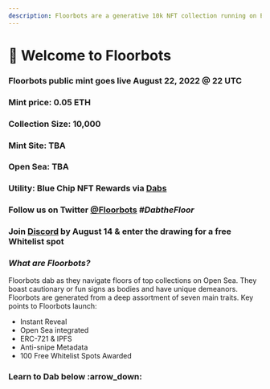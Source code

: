 ```yaml
---
description: Floorbots are a generative 10k NFT collection running on Ethereum blockchain.
---
```


# 💾 Welcome to Floorbots

### Floorbots public mint goes live August 22, 2022 @ 22 UTC

### Mint price: 0.05 ETH

### Collection Size: 10,000

### Mint Site: TBA

### Open Sea: TBA

### Utility: Blue Chip NFT Rewards via [Dabs](floorbots/welcome-to-floorbots/dabs/)

### Follow us on Twitter [@Floorbots](https://twitter.com/floorbots) _#DabtheFloor_

### Join [Discord](https://discord.gg/DPNyyPSxQB) by August 14 & enter the drawing for a free Whitelist spot

### _What are Floorbots?_

Floorbots dab as they navigate floors of top collections on Open Sea. They boast cautionary or fun signs as bodies and have unique demeanors. Floorbots are generated from a deep assortment of seven main traits. Key points to Floorbots launch:

* Instant Reveal
* Open Sea integrated
* ERC-721 & IPFS
* Anti-snipe Metadata
* 100 Free Whitelist Spots Awarded

### Learn to Dab below :arrow\_down:
